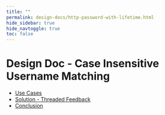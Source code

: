 ```yaml
---
title: ""
permalink: design-docs/http-password-with-lifetime.html
hide_sidebar: true
hide_navtoggle: true
toc: false
---
```


# Design Doc - Case Insensitive Username Matching

* [Use Cases](/design-docs/http-password-with-lifetime-use-cases.html)
* [Solution - Threaded Feedback](/design-docs/http-password-with-lifetime-solution.html)
* [Conclusion](/design-docs/http-password-with-lifetime-conclusion.html)
